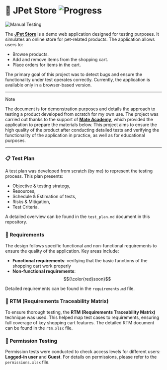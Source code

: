 # 🐾 JPet Store ![Progress](https://geps.dev/progress/10)
![Manual Testing](https://img.shields.io/badge/-Manual%20Testing-B3DDE0?style=for-the-badge)

The [**JPet Store**](https://jpetstore.mate.academy/jpetstore/actions/Catalog.action) is a demo web application designed for testing purposes. It simulates an online store for pet-related products. The application allows users to:
- Browse products.
- Add and remove items from the shopping cart.
- Place orders for items in the cart.

The primary goal of this project was to detect bugs and ensure the functionality under test operates correctly. Currently, the application is available only in a browser-based version.



---

> [!NOTE]
> The document is for demonstration purposes and details the approach to testing a product developed from scratch for my own use. The project was carried out thanks to the support of [**Mate Academy**](https://mate.academy/pl), which provided the application to prepare the materials below. This project aims to ensure the high quality of the product after conducting detailed tests and verifying the functionality of the application in practice, as well as for educational purposes.

---

### 📋 Test Plan

A test plan was developed from scratch (by me) to represent the testing process. This plan presents:
- Objective & testing strategy,
- Resources,
- Schedule & Estimation of tests,
- Risks & Mitigation,
- Test Criteria.

A detailed overview can be found in the `test_plan.md` document in this repository.

### 📝 Requirements
The design follows specific functional and non-functional requirements to ensure the quality of the application. Key areas include:
- **Functional requirements**: verifying that the basic functions of the shopping cart work properly
- **Non-functional requirements**: $${\color{red}soon}$$

Detailed requirements can be found in the `requirements.md` file.

### 🔗 RTM (Requirements Traceability Matrix)
To ensure thorough testing, the **RTM (Requirements Traceability Matrix)** technique was used. This helped map test cases to requirements, ensuring full coverage of key shopping cart features. The detailed RTM document can be found in the `rtm.xlsx` file.

### 🔐 Permission Testing
Permission tests were conducted to check access levels for different users: **Logged-in user** and **Guest**. For details on permissions, please refer to the `permissions.xlsx` file.










<!--



### 🧪 Test Cases
Test cases were designed and executed to verify the functionality of the shopping cart module. A total of 39 test cases were created using TestRail, categorized by:
- Functional tests
- GUI tests
- Boundary value analysis

All test cases can be found in the `test_cases.xlsx` file. To view them in TestRail, download and import the file.

---

### 🧩 Run Tests
Testing was performed across various categories:
- **Functional Testing**: Verifying core features like adding/removing items.
- **GUI Testing**: Ensuring the user interface is intuitive and error-free.

The detailed test execution report is available in the `test_execution.md` file.

---

### 🐞 Bug Reports
During testing, a total of 10 bugs were identified and documented. Each bug includes:
- Steps to reproduce.
- Expected vs actual results.
- Severity and priority.

Bug reports are documented in a shared Google Sheet, which can be accessed via the link provided in `bug_reports.md`.

---

### 📃 Test Reports
A final test report was created summarizing the testing activities, outcomes, and metrics. This report includes:
- Test coverage.
- Defect density.
- Recommendations for future improvements.

The detailed report is hosted in Confluence and can also be found in `test_report.md`.

---

### 📁 Documentation
A summary of all project-related files is provided below:
- `test_plan.md`: Comprehensive test plan.
- `requirements.md`: Detailed requirements document.
- `rtm.xlsx`: Requirements Traceability Matrix.
- `permissions.xlsx`: Permission testing matrix.
- `test_cases.xlsx`: Test cases for shopping cart functionality.
- `test_execution.md`: Detailed test execution results.
- `bug_reports.md`: Bug tracking document.
- `test_report.md`: Final test report.

---

### 📊 Summary
This project was developed as a demonstration to showcase the end-to-end testing process for a web application. The testing activities were conducted by [Your Name], and the project was created on [Creation Date].

The JPet Store testing project exemplifies best practices in manual testing, including:
- Planning and strategy development.
- Test case creation and execution.
- Defect identification and reporting.
- Comprehensive documentation.

Feel free to explore the repository for more details or contact me for further inquiries.

-->


